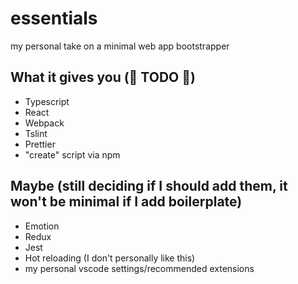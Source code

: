 # essentials

my personal take on a minimal web app bootstrapper

## What it gives you (🦄 TODO 🦄)

- Typescript
- React
- Webpack
- Tslint
- Prettier
- "create" script via npm

## Maybe (still deciding if I should add them, it won't be minimal if I add boilerplate)

- Emotion
- Redux
- Jest
- Hot reloading (I don't personally like this)
- my personal vscode settings/recommended extensions
